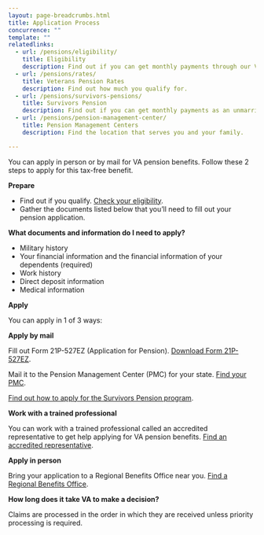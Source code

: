 ```yaml
---
layout: page-breadcrumbs.html
title: Application Process
concurrence: "" 
template: ""
relatedlinks:
  - url: /pensions/eligibility/
    title: Eligibility
    description: Find out if you can get monthly payments through our Veterans Pension program.
  - url: /pensions/rates/
    title: Veterans Pension Rates
    description: Find out how much you qualify for.
  - url: /pensions/survivors-pensions/
    title: Survivors Pension
    description: Find out if you can get monthly payments as an unmarried surviving spouse or unmarried child of a deceased Veteran with wartime service.
  - url: /pensions/pension-management-center/
    title: Pension Management Centers
    description: Find the location that serves you and your family. 

---
```


You can apply in person or by mail for VA pension benefits. Follow these 2 steps to apply for this tax-free benefit.

**Prepare**

- Find out if you qualify. [Check your eligibility](/pensions/eligibility/).
- Gather the documents listed below that you’ll need to fill out your pension application.

**What documents and information do I need to apply?**

- Military history
- Your financial information and the financial information of your dependents (required)
- Work history 
- Direct deposit information 
- Medical information 

**Apply**

You can apply in 1 of 3 ways:

**Apply by mail**

Fill out Form 21P-527EZ (Application for Pension). [Download Form 21P-527EZ](https://www.vba.va.gov/pubs/forms/VBA-21P-527EZ-ARE.pdf). 

Mail it to the Pension Management Center (PMC) for your state. [Find your PMC](/pensions/pension-management-center/).

[Find out how to apply for the Survivors Pension program](/pensions/survivors-pensions/).

**Work with a trained professional**

You can work with a trained professional called an accredited representative to get help applying for VA pension benefits.  [Find an accredited representative](/disability-benefits/apply/help/).

**Apply in person**

Bring your application to a Regional Benefits Office near you. [Find a Regional Benefits Office](/facilities/). 

**How long does it take VA to make a decision?**

Claims are processed in the order in which they are received unless priority processing is required.   


